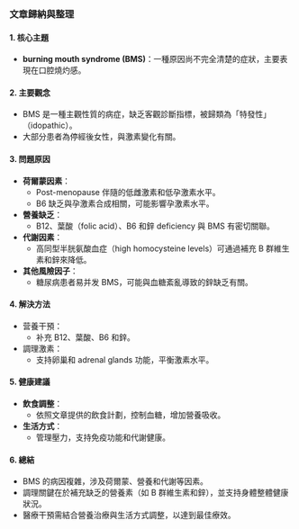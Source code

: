 ### 文章歸納與整理

#### 1. 核心主題  
- **burning mouth syndrome (BMS)**：一種原因尚不完全清楚的症狀，主要表現在口腔燒灼感。  

#### 2. 主要觀念  
- BMS 是一種主觀性質的病症，缺乏客觀診斷指標，被歸類為「特發性」（idopathic）。  
- 大部分患者為停經後女性，與激素變化有關。  

#### 3. 問題原因  
- **荷爾蒙因素**：  
  - Post-menopause 伴隨的低雌激素和低孕激素水平。  
  - B6 缺乏與孕激素合成相關，可能影響孕激素水平。  
- **營養缺乏**：  
  - B12、葉酸（folic acid）、B6 和鋅 deficiency 與 BMS 有密切關聯。  
- **代謝因素**：  
  - 高同型半胱氨酸血症（high homocysteine levels）可通過補充 B 群維生素和鋅來降低。  
- **其他風險因子**：  
  - 糖尿病患者易并发 BMS，可能與血糖紊亂導致的鋅缺乏有關。  

#### 4. 解決方法  
- 营養干預：  
  - 补充 B12、葉酸、B6 和鋅。  
- 調理激素：  
  - 支持卵巢和 adrenal glands 功能，平衡激素水平。  

#### 5. 健康建議  
- **飲食調整**：  
  - 依照文章提供的飲食計劃，控制血糖，增加營養吸收。  
- **生活方式**：  
  - 管理壓力，支持免疫功能和代謝健康。  

#### 6. 總結  
- BMS 的病因複雜，涉及荷爾蒙、營養和代謝等因素。  
- 調理關鍵在於補充缺乏的營養素（如 B 群維生素和鋅），並支持身體整體健康狀況。  
- 醫療干預需結合營養治療與生活方式調整，以達到最佳療效。